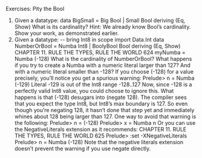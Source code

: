 Exercises: Pity the Bool
1. Given a datatype:
data BigSmall =
Big Bool
| Small Bool
deriving (Eq, Show)
What is its cardinality? Hint: We already know Bool’s
cardinality. Show your work, as demonstrated earlier.
2. Given a datatype:
-- bring Int8 in scope
import Data.Int
data NumberOrBool =
Numba Int8
| BoolyBool Bool
deriving (Eq, Show)
CHAPTER 11. RULE THE TYPES, RULE THE WORLD 624
myNumba = Numba (-128)
What is the cardinality of NumberOrBool? What happens if
you try to create a Numba with a numeric literal larger than
127? And with a numeric literal smaller than -128?
If you choose (-128) for a value precisely, you’ll notice
you get a spurious warning:
Prelude> n = Numba (-129)
Literal -129 is out of the
Int8 range -128..127
Now, since -128 is a perfectly valid Int8 value, you could
choose to ignore this. What happens is that (-128) desugars into (negate 128). The compiler sees that you expect
the type Int8, but Int8’s max boundary is 127. So even
though you’re negating 128, it hasn’t done that step yet
and immediately whines about 128 being larger than 127.
One way to avoid that warning is the following:
Prelude> n = (-128)
Prelude> x = Numba n
Or you can use the NegativeLiterals extension as it recommends:
CHAPTER 11. RULE THE TYPES, RULE THE WORLD 625
Prelude> :set -XNegativeLiterals
Prelude> n = Numba (-128)
Note that the negative literals extension doesn’t prevent
the warning if you use negate directly.